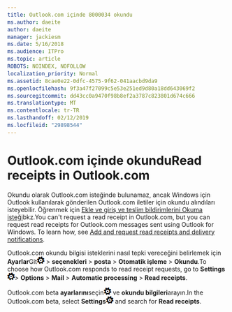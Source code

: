 ```yaml
---
title: Outlook.com içinde 8000034 okundu
ms.author: daeite
author: daeite
manager: jackiesm
ms.date: 5/16/2018
ms.audience: ITPro
ms.topic: article
ROBOTS: NOINDEX, NOFOLLOW
localization_priority: Normal
ms.assetid: 8cae0e22-0dfc-4575-9f62-041aacbd9da9
ms.openlocfilehash: 9f3a47f27099c5e53e251ed9d80a18dd643069f2
ms.sourcegitcommit: dd43cc0a9470f98b8ef2a3787c823801d674c666
ms.translationtype: MT
ms.contentlocale: tr-TR
ms.lasthandoff: 02/12/2019
ms.locfileid: "29898544"
---
```

# <a name="read-receipts-in-outlookcom"></a><span data-ttu-id="41ff8-102">Outlook.com içinde okundu</span><span class="sxs-lookup"><span data-stu-id="41ff8-102">Read receipts in Outlook.com</span></span>

<span data-ttu-id="41ff8-p101">Okundu olarak Outlook.com isteğinde bulunamaz, ancak Windows için Outlook kullanılarak gönderilen Outlook.com iletiler için okundu alındıları isteyebilir. Öğrenmek için [Ekle ve giriş ve teslim bildirimlerini Okuma isteği](https://go.microsoft.com/fwlink/p/?linkid=874355)bkz.</span><span class="sxs-lookup"><span data-stu-id="41ff8-p101">You can't request a read receipt in Outlook.com, but you can request read receipts for Outlook.com messages sent using Outlook for Windows. To learn how, see [Add and request read receipts and delivery notifications](https://go.microsoft.com/fwlink/p/?linkid=874355).</span></span>
  
<span data-ttu-id="41ff8-105">Outlook.com okundu bilgisi isteklerini nasıl tepki vereceğini belirlemek için **Ayarlar**Git![ayarları](media/f4b2e798-fff1-4a14-931f-5677a4543b58.png) \> **seçenekleri** \> **posta** \> **Otomatik işleme** \> **Okundu**.</span><span class="sxs-lookup"><span data-stu-id="41ff8-105">To choose how Outlook.com responds to read receipt requests, go to **Settings**![Settings](media/f4b2e798-fff1-4a14-931f-5677a4543b58.png)\> **Options** \> **Mail** \> **Automatic processing** \> **Read receipts**.</span></span> 
  
<span data-ttu-id="41ff8-106">Outlook.com beta **ayarlarını**seçin![ayarları](media/f4b2e798-fff1-4a14-931f-5677a4543b58.png) ve **okundu bilgileri**arayın.</span><span class="sxs-lookup"><span data-stu-id="41ff8-106">In the Outlook.com beta, select **Settings**![Settings](media/f4b2e798-fff1-4a14-931f-5677a4543b58.png) and search for **Read receipts**.</span></span> 
  

